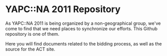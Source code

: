 # YAPC::NA 2011 Repository

As YAPC::NA 2011 is being organized by a non-geographical group, we've
come to find that we need places to synchronize our efforts. This
Github repository is one of them.

Here you will find documents related to the bidding process, as well as
the source for the ACT site.

